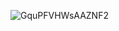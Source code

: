 ![GquPFVHWsAAZNF2](https://github.com/user-attachments/assets/a766ca9e-e1a2-4282-9fc1-08ca4dd9f51c)
